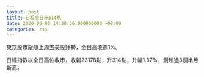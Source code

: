 ```yaml
---
layout: post
title: 日股全日升314點
date: 2020-06-08 14:38:36.000000000 +08:00
categories: rss
---
```


東京股市跟隨上周五美股升勢，全日高收逾1%。

日經指數以全日高位收市，收報23178點，升314點，升幅1.37%，創超過3個半月新高。
